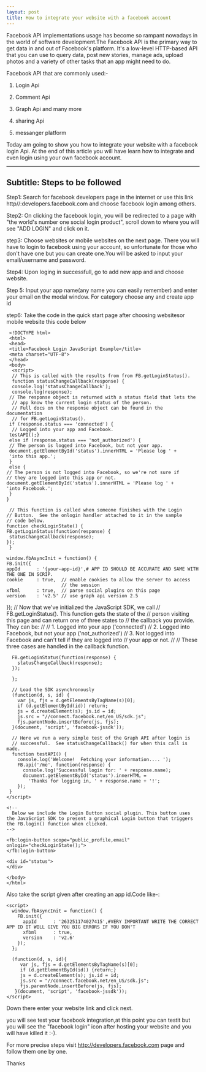```yaml
---
layout: post
title: How to integrate your website with a facebook account
---
```





Facebook API implementations usage has become so rampant nowadays in the world of software development.The Facebook API is the primary way to get data in and out of Facebook's platform. It's a low-level HTTP-based API that you can use to query data, post new stories, manage ads, upload photos and a variety of other tasks that an app might need to do.

Facebook API that are commonly used:-

1. Login Api

2. Comment Api

3. Graph Api and many more

4. sharing Api

5. messanger platform

Today am going to show you how to integrate your website with a facebook login Api.
At the end of this article you will have learn how to integrate and even login using your own facebook account.

---
Subtitle: Steps to be followed
---

Step1: Search for facebook developers page in the internet or use this link http//:developers.facebook.com and choose facebook login among others.

Step2: On clicking the facebook login, you will be redirected to a page with "the world's number one social login product", scroll down to where you will see "ADD LOGIN" and click on it.

step3: Choose websites or mobile websites on the next page. There you will have to login to facebook using your account, so unfortunate for those who don't have one but you can create one.You will be asked to input your email/username and password.

Step4: Upon loging in successfull, go to add new app and and choose website.

Step 5: Input your app name(any name you can easily remember) and enter your email on the modal window. For category choose any and create app id

step6: Take the code in the quick start page after choosing websitesor mobile website
 this code below 
 
 
     <!DOCTYPE html>
     <html>
     <head>
     <title>Facebook Login JavaScript Example</title>
     <meta charset="UTF-8">
     </head>
     <body>
      <script>
      // This is called with the results from from FB.getLoginStatus().
      function statusChangeCallback(response) {
      console.log('statusChangeCallback');
      console.log(response);
     // The response object is returned with a status field that lets the
      // app know the current login status of the person.
      // Full docs on the response object can be found in the documentation
      // for FB.getLoginStatus().
     if (response.status === 'connected') {
      // Logged into your app and Facebook.
     testAPI();}
     else if (response.status === 'not_authorized') {
     // The person is logged into Facebook, but not your app.
     document.getElementById('status').innerHTML = 'Please log ' +
     'into this app.';
     } 
     else {
    // The person is not logged into Facebook, so we're not sure if
    // they are logged into this app or not.
    document.getElementById('status').innerHTML = 'Please log ' +
    'into Facebook.';
     }
    }

     // This function is called when someone finishes with the Login
    // Button.  See the onlogin handler attached to it in the sample
    // code below.
    function checkLoginState() {
    FB.getLoginStatus(function(response) {
     statusChangeCallback(response);
    });
     }

    window.fbAsyncInit = function() {
    FB.init({
    appId      : '{your-app-id}',# APP ID SHOULD BE ACCURATE AND SAME WITH THE ONE IN SCRIP.
    cookie     : true,  // enable cookies to allow the server to access 
                        // the session
    xfbml      : true,  // parse social plugins on this page
    version    : 'v2.5' // use graph api version 2.5
  });
     // Now that we've initialized the JavaScript SDK, we call 
     // FB.getLoginStatus().  This function gets the state of the
     // person visiting this page and can return one of three states to
     // the callback you provide.  They can be:
     //
    // 1. Logged into your app ('connected')
    // 2. Logged into Facebook, but not your app ('not_authorized')
   // 3. Not logged into Facebook and can't tell if they are logged into
   //    your app or not.
      //
     // These three cases are handled in the callback function.

      FB.getLoginStatus(function(response) {
        statusChangeCallback(response);
      });

      };

      // Load the SDK asynchronously
      (function(d, s, id) {
        var js, fjs = d.getElementsByTagName(s)[0];
        if (d.getElementById(id)) return;
        js = d.createElement(s); js.id = id;
        js.src = "//connect.facebook.net/en_US/sdk.js";
        fjs.parentNode.insertBefore(js, fjs);
      }(document, 'script', 'facebook-jssdk'));

      // Here we run a very simple test of the Graph API after login is
      // successful.  See statusChangeCallback() for when this call is made.
      function testAPI() {
        console.log('Welcome!  Fetching your information.... ');
        FB.api('/me', function(response) {
          console.log('Successful login for: ' + response.name);
          document.getElementById('status').innerHTML =
            'Thanks for logging in, ' + response.name + '!';
        });
     }
    </script>

    <!--
      Below we include the Login Button social plugin. This button uses
    the JavaScript SDK to present a graphical Login button that triggers
    the FB.login() function when clicked.
    -->

    <fb:login-button scope="public_profile,email" onlogin="checkLoginState();">
    </fb:login-button>

    <div id="status">
    </div>

    </body>
    </html>

Also take the script given after creating an app id.Code like-:

    <script>
      window.fbAsyncInit = function() {
        FB.init({
          appId      : '263251174027415',#VERY IMPORTANT WRITE THE CORRECT APP ID IT WILL GIVE YOU BIG ERRORS IF YOU DON'T 
          xfbml      : true,
          version    : 'v2.6'
        });
      };

      (function(d, s, id){
         var js, fjs = d.getElementsByTagName(s)[0];
         if (d.getElementById(id)) {return;}
         js = d.createElement(s); js.id = id;
         js.src = "//connect.facebook.net/en_US/sdk.js";
         fjs.parentNode.insertBefore(js, fjs);
       }(document, 'script', 'facebook-jssdk'));
    </script>


Down there enter your website link and click next.

you will see test your facebook integration,at this point you can testit but you will see the "facebook login" icon after hosting your website and you will have killed it :-).

For more precise steps visit http://developers.facebook.com page and follow them one by one.

Thanks




